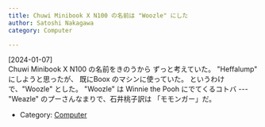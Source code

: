 ```yaml
---
title: Chuwi Minibook X N100 の名前は "Woozle" にした
author: Satoshi Nakagawa
category: Computer

---
```


[2024-01-07]  
 Chuwi Minibook X N100 の名前をきのうから
ずっと考えていた。
"Heffalump" にしようと思ったが、
既にBoox のマシンに使っていた。
というわけで、"Woozle" とした。
"Woozle" は Winnie the Pooh にでてくるコトバ ---
"Weazle" のプーさんなまりで、石井桃子訳は
「モモンガー」だ。

- Category: [Computer](/categories.html#Computer)

